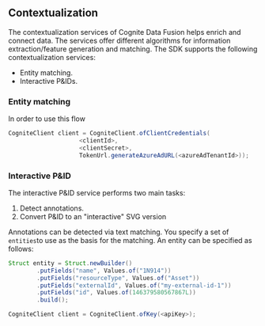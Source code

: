 ## Contextualization

The contextualization services of Cognite Data Fusion helps enrich and connect data. The services offer
different algorithms for information extraction/feature generation and matching. The SDK supports 
the following contextualization services:
- Entity matching.
- Interactive P&IDs.

### Entity matching

In order to use this flow
```java
CogniteClient client = CogniteClient.ofClientCredentials(
                    <clientId>,
                    <clientSecret>,
                    TokenUrl.generateAzureAdURL(<azureAdTenantId>));
```

### Interactive P&ID
The interactive P&ID service performs two main tasks:
1. Detect annotations.
2. Convert P&ID to an "interactive" SVG version

Annotations can be detected via text matching. You specify a set of `entities`to use as the basis for the matching. 
An entity can be specified as follows:
```java
Struct entity = Struct.newBuilder()
        .putFields("name", Values.of("1N914"))
        .putFields("resourceType", Values.of("Asset"))
        .putFields("externalId", Values.of("my-external-id-1"))
        .putFields("id", Values.of(146379580567867L))
        .build();
```


```java
CogniteClient client = CogniteClient.ofKey(<apiKey>);
```